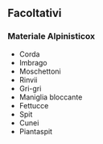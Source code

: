 <!-- # Lista materiali personali -->
## Facoltativi

### Materiale Alpinisticox

* Corda
* Imbrago
* Moschettoni
* Rinvii
* Gri-gri 
* Maniglia bloccante
* Fettucce
* Spit
* Cunei
* Piantaspit
